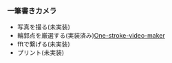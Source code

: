 ### 一筆書きカメラ
- 写真を撮る(未実装)
- 輪郭点を厳選する(実装済み)[One-stroke-video-maker](https://github.com/Ishikishik/One-stroke-video-maker)
- fftで繋げる(未実装)
- プリント(未実装)
